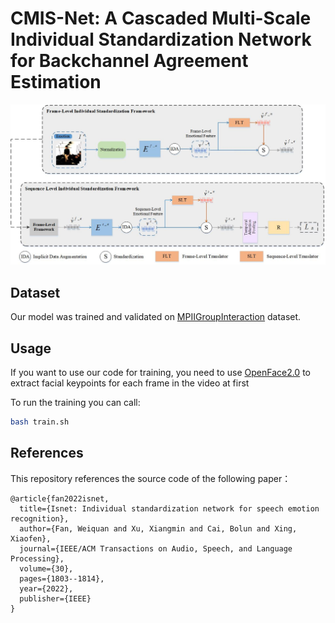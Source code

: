 # CMIS-Net: A Cascaded Multi-Scale Individual Standardization Network for Backchannel Agreement Estimation

![1234](framework.jpg)

## Dataset
Our model was trained and validated on [MPIIGroupInteraction](https://multimediate-challenge.org/datasets/Dataset_MPII/) dataset. 

## Usage
If you want to use our code for training, you need to use [OpenFace2.0](https://github.com/TadasBaltrusaitis/OpenFace) to extract facial keypoints for each frame in the video at first

To run the training you can call:

```sh
bash train.sh
```

## References
This repository references the source code of the following paper：

```
@article{fan2022isnet,
  title={Isnet: Individual standardization network for speech emotion recognition},
  author={Fan, Weiquan and Xu, Xiangmin and Cai, Bolun and Xing, Xiaofen},
  journal={IEEE/ACM Transactions on Audio, Speech, and Language Processing},
  volume={30},
  pages={1803--1814},
  year={2022},
  publisher={IEEE}
}
```

